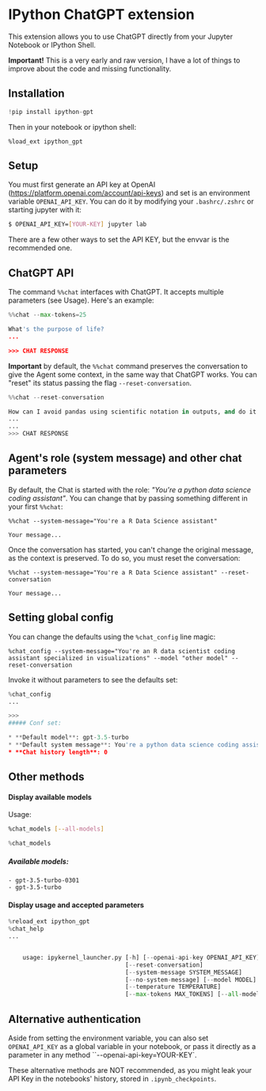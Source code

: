 # IPython ChatGPT extension

This extension allows you to use ChatGPT directly from your Jupyter Notebook or IPython Shell.

**Important!** This is a very early and raw version, I have a lot of things to improve about the code and missing functionality.

## Installation
```python
!pip install ipython-gpt
```

Then in your notebook or ipython shell:

```ipython
%load_ext ipython_gpt
```

## Setup

You must first generate an API key at OpenAI (https://platform.openai.com/account/api-keys) and set is an environment variable `OPENAI_API_KEY`. You can do it by modifying your `.bashrc/.zshrc` or starting jupyter with it:

```bash
$ OPENAI_API_KEY=[YOUR-KEY] jupyter lab
```

There are a few other ways to set the API KEY, but the envvar is the recommended one.

## ChatGPT API

The command `%%chat` interfaces with ChatGPT. It accepts multiple parameters (see Usage). Here's an example:


```python
%%chat --max-tokens=25

What's the purpose of life?
...

>>> CHAT RESPONSE
```

**Important** by default, the `%%chat` command preserves the conversation to give the Agent some context, in the same way that ChatGPT works. You can "reset" its status passing the flag `--reset-conversation`.


```python
%%chat --reset-conversation

How can I avoid pandas using scientific notation in outputs, and do it globally?
...
...
>>> CHAT RESPONSE
```

## Agent's role (system message) and other chat parameters

By default, the Chat is started with the role: *"You're a python data science coding assistant"*. You can change that by passing something different in your first `%%chat`:

```ipython
%%chat --system-message="You're a R Data Science assistant"

Your message...
```

Once the conversation has started, you can't change the original message, as the context is preserved. To do so, you must reset the conversation:

```ipython
%%chat --system-message="You're a R Data Science assistant" --reset-conversation

Your message...
```

## Setting global config

You can change the defaults using the `%chat_config` line magic:

```ipython
%chat_config --system-message="You're an R data scientist coding assistant specialized in visualizations" --model "other model" --reset-conversation
```

Invoke it without parameters to see the defaults set:


```python
%chat_config
...

>>>
##### Conf set:

* **Default model**: gpt-3.5-turbo
* **Default system message**: You're a python data science coding assistant
* **Chat history length**: 0
```


## Other methods

#### Display available models

Usage:
```bash
%chat_models [--all-models]
```


```python
%chat_models
```


##### Available models:

	- gpt-3.5-turbo-0301
	- gpt-3.5-turbo


#### Display usage and accepted parameters


```python
%reload_ext ipython_gpt
%chat_help
...


    usage: ipykernel_launcher.py [-h] [--openai-api-key OPENAI_API_KEY]
                                 [--reset-conversation]
                                 [--system-message SYSTEM_MESSAGE]
                                 [--no-system-message] [--model MODEL]
                                 [--temperature TEMPERATURE]
                                 [--max-tokens MAX_TOKENS] [--all-models]

```

## Alternative authentication

Aside from setting the environment variable, you can also set `OPENAI_API_KEY` as a global variable in your notebook, or pass it directly as a parameter in any method ``--openai-api-key=YOUR-KEY`.

These alternative methods are NOT recommended, as you might leak your API Key in the notebooks' history, stored in `.ipynb_checkpoints`.

